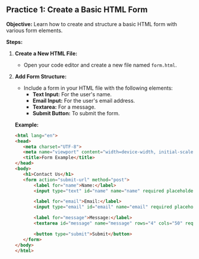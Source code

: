 ## **Practice 1: Create a Basic HTML Form**

**Objective:** Learn how to create and structure a basic HTML form with various form elements.

**Steps:**

1.  **Create a New HTML File:**
    
    -   Open your code editor and create a new file named `form.html`.
2.  **Add Form Structure:**
    
    -   Include a form in your HTML file with the following elements:
        -   **Text Input:** For the user's name.
        -   **Email Input:** For the user's email address.
        -   **Textarea:** For a message.
        -   **Submit Button:** To submit the form.
        
      **Example:**
	 ```html 
	<html lang="en">
	<head>
	    <meta charset="UTF-8">
	    <meta name="viewport" content="width=device-width, initial-scale=1.0">
	    <title>Form Example</title>
	</head>
	<body>
	    <h1>Contact Us</h1>
	    <form action="submit-url" method="post">
	        <label for="name">Name:</label>
	        <input type="text" id="name" name="name" required placeholder="Enter your name">

	        <label for="email">Email:</label>
	        <input type="email" id="email" name="email" required placeholder="Enter your email">

	        <label for="message">Message:</label>
	        <textarea id="message" name="message" rows="4" cols="50" required placeholder="Enter your message"></textarea>

	        <button type="submit">Submit</button>
	    </form>
	</body>
	</html>
	```
        
<!--stackedit_data:
eyJoaXN0b3J5IjpbLTExNDQ0NDQ3MDcsLTExOTU3MzY5NTddfQ
==
-->